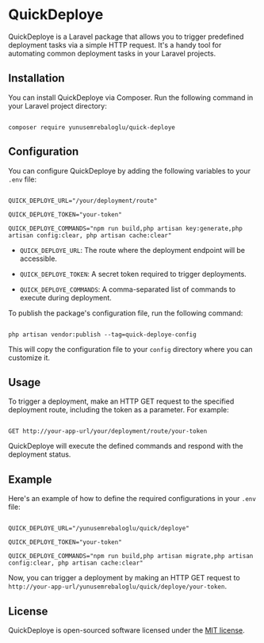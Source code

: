 # QuickDeploye

  

QuickDeploye is a Laravel package that allows you to trigger predefined deployment tasks via a simple HTTP request. It's a handy tool for automating common deployment tasks in your Laravel projects.

  

## Installation

  

You can install QuickDeploye via Composer. Run the following command in your Laravel project directory:

  

```

composer require yunusemrebaloglu/quick-deploye

```
  

## Configuration

  

You can configure QuickDeploye by adding the following variables to your `.env` file:

  

```env

QUICK_DEPLOYE_URL="/your/deployment/route"

QUICK_DEPLOYE_TOKEN="your-token"

QUICK_DEPLOYE_COMMANDS="npm run build,php artisan key:generate,php artisan config:clear, php artisan cache:clear"

```

  

-  `QUICK_DEPLOYE_URL`: The route where the deployment endpoint will be accessible.

-  `QUICK_DEPLOYE_TOKEN`: A secret token required to trigger deployments.

-  `QUICK_DEPLOYE_COMMANDS`: A comma-separated list of commands to execute during deployment.

  

To publish the package's configuration file, run the following command:

  

```

php artisan vendor:publish --tag=quick-deploye-config

```

  

This will copy the configuration file to your `config` directory where you can customize it.

  

## Usage

  

To trigger a deployment, make an HTTP GET request to the specified deployment route, including the token as a parameter. For example:

  

```

GET http://your-app-url/your/deployment/route/your-token

```

  

QuickDeploye will execute the defined commands and respond with the deployment status.

  

## Example

  

Here's an example of how to define the required configurations in your `.env` file:

  

```env

QUICK_DEPLOYE_URL="/yunusemrebaloglu/quick/deploye"

QUICK_DEPLOYE_TOKEN="your-token"

QUICK_DEPLOYE_COMMANDS="npm run build,php artisan migrate,php artisan config:clear, php artisan cache:clear"

```

  

Now, you can trigger a deployment by making an HTTP GET request to `http://your-app-url/yunusemrebaloglu/quick/deploye/your-token`.

  

## License

  

QuickDeploye is open-sourced software licensed under the [MIT license](LICENSE.md).
